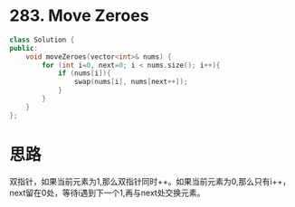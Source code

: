 #  283. Move Zeroes

```c++
class Solution {
public:
    void moveZeroes(vector<int>& nums) {
        for (int i=0, next=0; i < nums.size(); i++){
            if (nums[i]){
                swap(nums[i], nums[next++]);
            }
        }
    }
};

```

# 思路

双指针，如果当前元素为1,那么双指针同时++。如果当前元素为0,那么只有i++，next留在0处，等待i遇到下一个1,再与next处交换元素。
